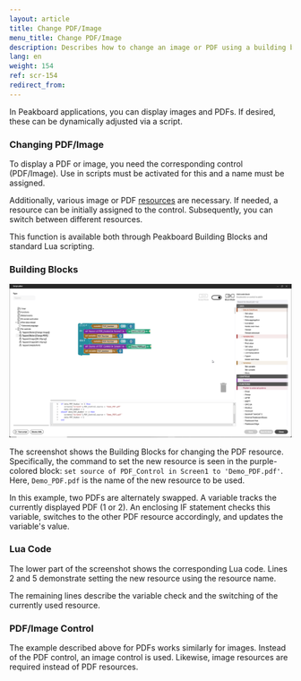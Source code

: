 ```yaml
---
layout: article
title: Change PDF/Image
menu_title: Change PDF/Image
description: Describes how to change an image or PDF using a building block or script.
lang: en
weight: 154
ref: scr-154
redirect_from:
---
```


In Peakboard applications, you can display images and PDFs. If desired, these can be dynamically adjusted via a script.

### Changing PDF/Image

To display a PDF or image, you need the corresponding control (PDF/Image). Use in scripts must be activated for this and a name must be assigned.

Additionally, various image or PDF [resources](https://help.peakboard.com/resources/en-resources-intro.html) are necessary. If needed, a resource can be initially assigned to the control. Subsequently, you can switch between different resources.

This function is available both through Peakboard Building Blocks and standard Lua scripting.

### Building Blocks

![Building Blocks PDF change](/assets/images/scripting/Scripting_Beispiele/pdf-image-change/en-pdf-change-script.png)

The screenshot shows the Building Blocks for changing the PDF resource. Specifically, the command to set the new resource is seen in the purple-colored block: ```set source of PDF_Control in Screen1 to 'Demo_PDF.pdf'```. Here, ```Demo_PDF.pdf``` is the name of the new resource to be used.

In this example, two PDFs are alternately swapped. A variable tracks the currently displayed PDF (1 or 2). An enclosing IF statement checks this variable, switches to the other PDF resource accordingly, and updates the variable's value.

### Lua Code

The lower part of the screenshot shows the corresponding Lua code. Lines 2 and 5 demonstrate setting the new resource using the resource name.

The remaining lines describe the variable check and the switching of the currently used resource.

### PDF/Image Control

The example described above for PDFs works similarly for images. Instead of the PDF control, an image control is used. Likewise, image resources are required instead of PDF resources.